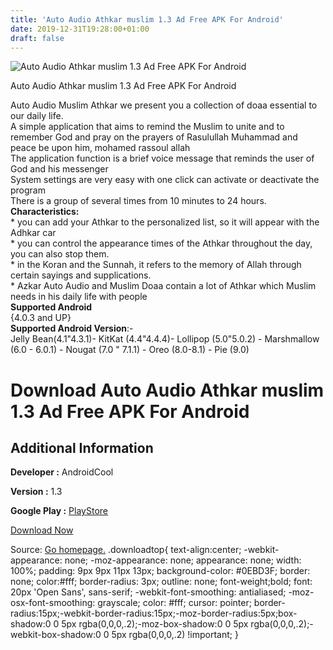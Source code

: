 ```yaml
---
title: 'Auto Audio Athkar muslim 1.3 Ad Free APK For Android'
date: 2019-12-31T19:28:00+01:00
draft: false
---
```


![Auto Audio Athkar muslim 1.3 Ad Free APK For Android](https://i0.wp.com/apkhome.net/wp-content/uploads/2019/12/Auto-Audio-Athkar-muslim-1.3-Ad-Fre.png "Auto Audio Athkar muslim 1.3 Ad Free APK For Android")

  

Auto Audio Athkar muslim 1.3 Ad Free APK For Android

Auto Audio Muslim Athkar we present you a collection of doaa essential to our daily life.  
A simple application that aims to remind the Muslim to unite and to remember God and pray on the prayers of Rasulullah Muhammad and peace be upon him, mohamed rassoul allah  
The application function is a brief voice message that reminds the user of God and his messenger  
System settings are very easy with one click can activate or deactivate the program  
There is a group of several times from 10 minutes to 24 hours.  
**Characteristics:**  
\* you can add your Athkar to the personalized list, so it will appear with the Adhkar car  
\* you can control the appearance times of the Athkar throughout the day, you can also stop them.  
\* in the Koran and the Sunnah, it refers to the memory of Allah through certain sayings and supplications.  
\* Azkar Auto Audio and Muslim Doaa contain a lot of Athkar which Muslim needs in his daily life with people  
**Supported Android**  
{4.0.3 and UP}  
**Supported Android Version**:-  
Jelly Bean(4.1"4.3.1)- KitKat (4.4"4.4.4)- Lollipop (5.0"5.0.2) - Marshmallow (6.0 - 6.0.1) - Nougat (7.0 " 7.1.1) - Oreo (8.0-8.1) - Pie (9.0)

Download Auto Audio Athkar muslim 1.3 Ad Free APK For Android
=============================================================

Additional Information
----------------------

**Developer :** AndroidCool

**Version :** 1.3

**Google Play :** [PlayStore](https://play.google.com/store/apps/details?id=com.dhrandroid.azkar.muslim)

  

[Download Now](https://store4app.co/post/auto-audio-athkar-muslim-1-3-ad-free-apk-for-android_1577816245)

  
Source: [Go homepage.](https://store4app.co/post/auto-audio-athkar-muslim-1-3-ad-free-apk-for-android_1577816245) .downloadtop{ text-align:center; -webkit-appearance: none; -moz-appearance: none; appearance: none; width: 100%; padding: 9px 9px 11px 13px; background-color: #0EBD3F; border: none; color:#fff; border-radius: 3px; outline: none; font-weight;bold; font: 20px 'Open Sans', sans-serif; -webkit-font-smoothing: antialiased; -moz-osx-font-smoothing: grayscale; color: #fff; cursor: pointer; border-radius:15px;-webkit-border-radius:15px;-moz-border-radius:5px;box-shadow:0 0 5px rgba(0,0,0,.2);-moz-box-shadow:0 0 5px rgba(0,0,0,.2);-webkit-box-shadow:0 0 5px rgba(0,0,0,.2) !important; }